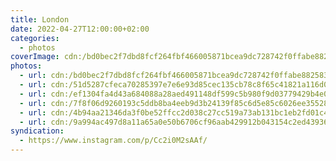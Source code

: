 ```yaml
---
title: London
date: 2022-04-27T12:00:00+02:00
categories:
  - photos
coverImage: cdn:/bd0bec2f7dbd8fcf264fbf466005871bcea9dc728742f0ffabe88258346ad197
photos:
  - url: cdn:/bd0bec2f7dbd8fcf264fbf466005871bcea9dc728742f0ffabe88258346ad197
  - url: cdn:/51d5287cfeca70285397e7e6e93d85cec135cb78c8f65c41821a116d0f07f20f
  - url: cdn:/ef1304fa4d43a684088a28aed491148df599c5b980f9d03779429b4e048ebd7a
  - url: cdn:/7f8f06d9260193c5ddb8ba4eeb9d3b24139f85c6d5e85c6026ee3552819838af
  - url: cdn:/4b94aa21346da3f0be52ffcc2d038c27cc519a73ab131bc1eb2fd01c4d04cbb9
  - url: cdn:/9a994ac497d8a11a65a0e50b6706cf96aab429912b043154c2ed4393656b4461
syndication:
  - https://www.instagram.com/p/Cc2i0M2sAAf/
---
```

